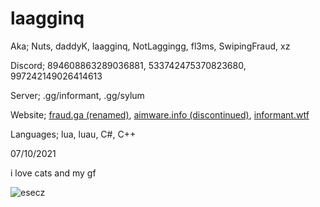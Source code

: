 # laagginq
Aka; Nuts, daddyK, laagginq, NotLaggingg, fl3ms, SwipingFraud, xz



Discord; 894608863289036881, 533742475370823680, 997242149026414613

Server; .gg/informant, .gg/sylum 

Website; [fraud.ga (renamed)](http://fraud.ga), [aimware.info (discontinued)](http://aimware.info), [informant.wtf](http://informant.wtf)

Languages; lua, luau, C#, C++

07/10/2021

i love cats and my gf

![esecz](https://cdn.discordapp.com/attachments/999119150402244620/999428997643513886/ezgif.com-gif-maker_13.gif)
